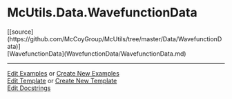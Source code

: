# <a id="McUtils.Data.WavefunctionData">McUtils.Data.WavefunctionData</a> 
<div class="docs-source-link" markdown="1">
[[source](https://github.com/McCoyGroup/McUtils/tree/master/Data/WavefunctionData)]
</div>
    


<div class="container alert alert-secondary bg-light">
  <div class="row">
   <div class="col" markdown="1">
[WavefunctionData](WavefunctionData/WavefunctionData.md)   
</div>
</div>
</div>





___

[Edit Examples](https://github.com/McCoyGroup/McUtils/edit/master/ci/examples/McUtils/Data/WavefunctionData.md) or 
[Create New Examples](https://github.com/McCoyGroup/McUtils/new/master/?filename=ci/examples/McUtils/Data/WavefunctionData.md) <br/>
[Edit Template](https://github.com/McCoyGroup/McUtils/edit/master/ci/docs/McUtils/Data/WavefunctionData.md) or 
[Create New Template](https://github.com/McCoyGroup/McUtils/new/master/?filename=ci/docs/templates/McUtils/Data/WavefunctionData.md) <br/>
[Edit Docstrings](https://github.com/McCoyGroup/McUtils/edit/master/Data/WavefunctionData/__init__.py?message=Update%20Docs)